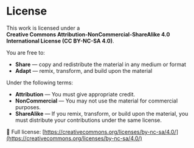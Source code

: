 # License

This work is licensed under a  
**Creative Commons Attribution-NonCommercial-ShareAlike 4.0 International License (CC BY-NC-SA 4.0)**.

You are free to:

- **Share** — copy and redistribute the material in any medium or format  
- **Adapt** — remix, transform, and build upon the material  

Under the following terms:

- **Attribution** — You must give appropriate credit.
- **NonCommercial** — You may not use the material for commercial purposes.
- **ShareAlike** — If you remix, transform, or build upon the material, you must distribute your contributions under the same license.

🔗 Full license: [https://creativecommons.org/licenses/by-nc-sa/4.0/](https://creativecommons.org/licenses/by-nc-sa/4.0/)
